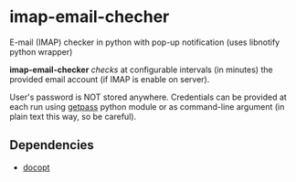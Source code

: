 # imap-email-checher
E-mail (IMAP) checker in python with pop-up notification (uses libnotify python wrapper)


**imap-email-checker** *checks* at configurable intervals (in minutes) the provided email account (if IMAP is enable on server).

User's password is NOT stored anywhere. Credentials can be provided at each run using [getpass](https://docs.python.org/2/library/getpass.html) python module or as command-line argument (in plain text this way, so be careful).

## Dependencies

* [docopt](http://docopt.org/)
